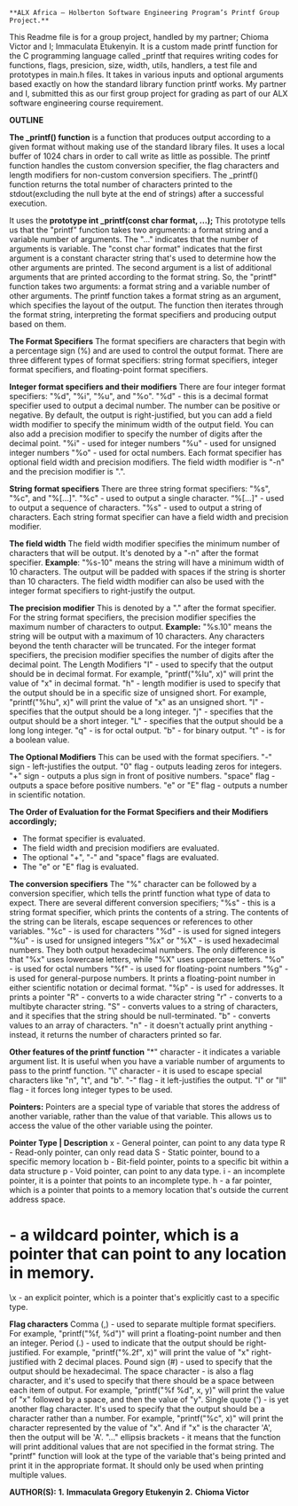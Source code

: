 	**ALX Africa – Holberton Software Engineering Program’s Printf Group Project.**
This Readme file is for a group project, handled by my partner; Chioma Victor and I; Immaculata Etukenyin. It is a custom made printf function for the C programming language called _printf that requires writing codes for functions, flags, presicion, size, width, utils, handlers, a test file and prototypes in main.h files. It takes in various inputs and optional arguments based exactly on how the standard library function printf works. My partner and I, submitted this as our first group project for grading as part of our ALX software engineering course requirement.

**OUTLINE**

**The _printf() function** is a function that produces output according to a given format without making use of the standard library files. It uses a local buffer of 1024 chars in order to call write as little as possible. The printf function handles the custom conversion specifier, the flag characters and length modifiers for non-custom conversion specifiers. The _printf() function returns the total number of characters printed to the stdout(excluding the null byte at the end of strings) after a successful execution.

It uses the **prototype int _printf(const char format, ...);** This prototype tells us that the "printf" function takes two arguments: a format string and a variable number of arguments. The "..." indicates that the number of arguments is variable. The "const char format" indicates that the first argument is a constant character string that's used to determine how the other arguments are printed. The second argument is a list of additional arguments that are printed according to the format string. So, the "printf" function takes two arguments: a format string and a variable number of other arguments.
The printf function takes a format string as an argument, which specifies the layout of the output. The function then iterates through the format string, interpreting the format specifiers and producing output based on them.

**The Format Specifiers**
The format specifiers are characters that begin with a percentage sign (%) and are used to control the output format. There are three different types of format specifiers: string format specifiers, integer format specifiers, and floating-point format specifiers.


**Integer format specifiers and their modifiers**
There are four integer format specifiers: "%d", "%i", "%u", and "%o". 
"%d"	-	this is a decimal format specifier used to output a decimal number. The number can be positive or negative. By default, the output is right-justified, but you can add a field width modifier to specify the minimum width of the output field. You can also add a precision modifier to specify the number of digits after the decimal point. 
"%i"	-	used for integer numbers
"%u"	-	used for unsigned integer numbers
"%o"	-	used for octal numbers.
Each format specifier has optional field width and precision modifiers. The field width modifier is "-n" and the precision modifier is ".".


**String format specifiers**
There are three string format specifiers: "%s", "%c", and "%[...]".
"%c"	-	used to output a single character.
“%[...]"	-	used to output a sequence of characters.
"%s"	-	used to output a string of characters.
Each string format specifier can have a field width and precision modifier.


**The field width**
The field width modifier specifies the minimum number of characters that will be output. It's denoted by a "-n" after the format specifier.
**Example**:	"%s-10" means the string will have a minimum width of 10 characters.
The output will be padded with spaces if the string is shorter than 10 characters. The field width modifier can also be used with the integer format specifiers to right-justify the output.


**The precision modifier**
This is denoted by a "." after the format specifier.
For the string format specifiers, the precision modifier specifies the maximum number of characters to output.
**Example:**	"%s.10" means the string will be output with a maximum of 10 characters. Any characters beyond the tenth character will be truncated.
For the integer format specifiers, the precision modifier specifies the number of digits after the decimal point.
The Length Modifiers
"I"	-	used to specify that the output should be in decimal format. For example, "printf("%Iu", x)" will print the value of "x" in decimal format.
"h"	-	length modifier is used to specify that the output should be in a specific size of unsigned short. For example, "printf("%hu", x)" will print the value of "x" as an unsigned short.
"l"	-	specifies that the output should be a long integer.
"j"	-	specifies that the output should be a short integer.
"L"	-	specifies that the output should be a long long integer.
"q"	-	is for octal output.
"b"	-	for binary output.
"t"	-	is for a boolean value.


**The Optional Modifiers**
This can be used with the format specifiers.
"-" sign	-	left-justifies the output.
"0" flag	-	outputs leading zeros for integers.
 "+" sign	-	outputs a plus sign in front of positive numbers.
"space" flag	-	outputs a space before positive numbers.
"e" or "E" flag	-	 outputs a number in scientific notation.


**The Order of Evaluation for the Format Specifiers and their Modifiers accordingly;**
-	The format specifier is evaluated.
-	The field width and precision modifiers are evaluated.
-	The optional "+", "-" and "space" flags are evaluated.
-	The "e" or "E" flag is evaluated.
  
  
**The conversion specifiers**
The "%" character can be followed by a conversion specifier, which tells the printf function what type of data to expect. There are several different conversion specifiers;
"%s"	-	this is a string format specifier, which prints the contents of a string. The contents of the string can be literals, escape sequences or references to other variables.
"%c"	-	is used for characters
"%d"	-	is used for signed integers
"%u"	-	is used for unsigned integers
"%x" or "%X"	-	is used hexadecimal numbers. They both output hexadecimal numbers. The only difference is that "%x" uses lowercase letters, while "%X" uses uppercase letters.
"%o"	-	is used for octal numbers
"%f"	-	is used for floating-point numbers
"%g"	-	is used for general-purpose numbers. It prints a floating-point number in either scientific notation or decimal format.
"%p"	-	is used for addresses. It prints a pointer
"R"	-	converts to a wide character string
"r"	-	converts to a multibyte character string.
"S"	-	converts values to a string of characters, and it specifies that the string should be null-terminated.
"b"	-	converts values to an array of characters.
"n"	-	it doesn't actually print anything - instead, it returns the number of characters printed so far.


**Other features of the printf function**
"*" character	-	it indicates a variable argument list. It is useful when you have a variable number of arguments to pass to the printf function.
"\\" character	-	it is used to escape special characters like "n", "t", and "b". 
"-" flag	-	it left-justifies the output.
"l" or "ll" flag	-	it forces long integer types to be used.


**Pointers:**
Pointers are a special type of variable that stores the address of another variable, rather than the value of that variable. This allows us to access the value of the other variable using the pointer.


**Pointer Type | Description**
x	-	General pointer, can point to any data type
R	-	Read-only pointer, can only read data
S	-	Static pointer, bound to a specific memory location
b	-	Bit-field pointer, points to a specific bit within a data structure
p	-	Void pointer, can point to any data type.
i	-	an incomplete pointer, it is a pointer that points to an incomplete type.
h	-	a far pointer, which is a pointer that points to a memory location that's outside the current address space.
#	-	a wildcard pointer, which is a pointer that can point to any location in memory.
\x	-	an explicit pointer, which is a pointer that's explicitly cast to a specific type.


**Flag characters**
Comma (,)	-	used to separate multiple format specifiers. For example, "printf("%f, %d")" will print a floating-point number and then an integer.
Period (.) 	-	used to indicate that the output should be right-justified. For example, "printf("%.2f", x)" will print the value of "x" right-justified with 2 decimal places.
Pound sign (#)	-	used to specify that the output should be hexadecimal.
The space character	-	is also a flag character, and it's used to specify that there should be a space between each item of output. For example, "printf("%f %d", x, y)" will print the value of "x" followed by a space, and then the value of "y".
Single quote (')	-	is yet another flag character. It's used to specify that the output should be a character rather than a number. For example, "printf("%c", x)" will print the character represented by the value of "x". And if "x" is the character 'A', then the output will be 'A'.
"..." ellipsis brackets	 -	it means that the function will print additional values that are not specified in the format string. The "printf" function will look at the type of the variable that's being printed and print it in the appropriate format. It should only be used when printing multiple values.


**AUTHOR(S):**
**1.**	**Immaculata Gregory Etukenyin**
**2.**	**Chioma Victor**

